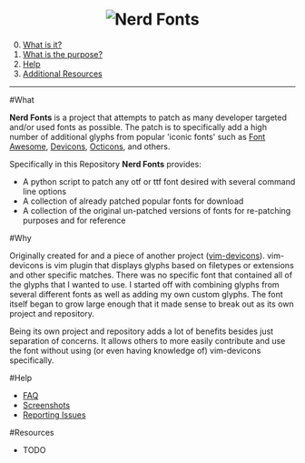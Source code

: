 <h1 align="center">
	<img src="https://raw.githubusercontent.com/ryanoasis/nerd-fonts/master/images/nerd-fonts-logo.png" alt="Nerd Fonts" />
</h1>


0. [What is it?](#what)
0. [What is the purpose?](#why)
0. [Help](#help)
0. [Additional Resources](#resources)

---


#What

**Nerd Fonts** is a project that attempts to patch as many developer targeted and/or used fonts as possible. The patch is to specifically add a high number of additional glyphs from popular 'iconic fonts' such as [Font Awesome][font-awesome], [Devicons][vorillaz-devicons], [Octicons][octicons], and others.

Specifically in this Repository **Nerd Fonts** provides:
 * A python script to patch any otf or ttf font desired with several command line options
 * A collection of already patched popular fonts for download
 * A collection of the original un-patched versions of fonts for re-patching purposes and for reference

#Why

Originally created for and a piece of another project ([vim-devicons][vim-devicons]). vim-devicons is vim plugin that displays glyphs based on filetypes or extensions and other specific matches. There was no specific font that contained all of the glyphs that I wanted to use. I started off with combining glyphs from several different fonts as well as adding my own custom glyphs. The font itself began to grow large enough that it made sense to break out as its own project and repository.

Being its own project and repository adds a lot of benefits besides just separation of concerns. It allows others to more easily contribute and use the font without using (or even having knowledge of) vim-devicons specifically.

#Help

* [FAQ](wiki/FAQ)
* [Screenshots](wiki/screenshots)
* [Reporting Issues](wiki/how-to-report-issues)


#Resources

* TODO


[vim-devicons]:https://github.com/ryanoasis/vim-devicons
[vorillaz-devicons]:http://vorillaz.github.io/devicons/
[font-awesome]:https://github.com/FortAwesome/Font-Awesome
[octicons]:https://github.com/github/octicons
[gabrielelana-pomicons]:https://github.com/gabrielelana/pomicons
[Seti-UI]:https://atom.io/themes/seti-ui
[ryanoasis-powerline-extra-symbols]:https://github.com/ryanoasis/powerline-extra-symbols